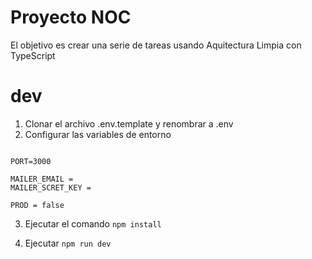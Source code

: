 # Proyecto NOC

El objetivo es crear una serie de tareas usando Aquitectura Limpia con TypeScript

# dev
1. Clonar el archivo .env.template y renombrar a .env
2. Configurar las variables de entorno

```

PORT=3000

MAILER_EMAIL = 
MAILER_SCRET_KEY = 

PROD = false

```

3. Ejecutar el comando ``` npm install ```

4. Ejecutar ``` npm run dev ```

